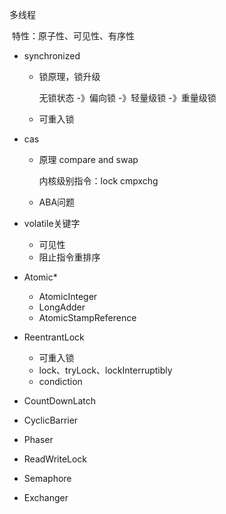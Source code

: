 多线程

​	特性：原子性、可见性、有序性

* synchronized

  * 锁原理，锁升级

    无锁状态 -》偏向锁 -》轻量级锁 -》重量级锁

    

  * 可重入锁

* cas

  * 原理 compare and swap

    内核级别指令：lock cmpxchg

  * ABA问题

* volatile关键字

  * 可见性
  * 阻止指令重排序

* Atomic*

  * AtomicInteger
  * LongAdder
  * AtomicStampReference

* ReentrantLock

  * 可重入锁
  * lock、tryLock、lockInterruptibly
  * condiction

* CountDownLatch

* CyclicBarrier

* Phaser

* ReadWriteLock

* Semaphore

* Exchanger

